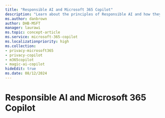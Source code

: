```yaml
---
title: "Responsible AI and Microsoft 365 Copilot"
description: "Learn about the principles of Responsible AI and how they apply in Microsoft 365 Copilot."
ms.author: danbrown
author: DHB-MSFT
manager: laurawi
ms.topic: concept-article
ms.service: microsoft-365-copilot
ms.localizationpriority: high
ms.collection: 
- privacy-microsoft365
- privacy-copilot
- m365copilot
- magic-ai-copilot
hideEdit: true
ms.date: 08/12/2024
---
```


# Responsible AI and Microsoft 365 Copilot

